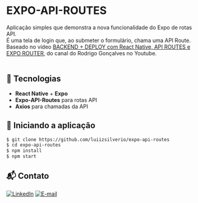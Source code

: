 # EXPO-API-ROUTES

Aplicação simples que demonstra a nova funcionalidade do Expo de rotas API.<br />
É uma tela de login que, ao submeter o formulário, chama uma API Route.<br />
Baseado no vídeo [BACKEND + DEPLOY com React Native, API ROUTES e EXPO ROUTER](https://www.youtube.com/watch?v=BfbcIhfjNlI), do canal do Rodrigo Gonçalves no Youtube. <br />
<br/>

## 🚀 Tecnologias

- __React Native__ + __Expo__
- __Expo-API-Routes__ para rotas API
- __Axios__ para chamadas da API


## 🚗 Iniciando a aplicação
```bash
$ git clone https://github.com/luiizsilverio/expo-api-routes
$ cd expo-api-routes
$ npm install
$ npm start
```

## 📬 Contato

[![LinkedIn](https://img.shields.io/badge/LinkedIn-0077B5?style=for-the-badge&logo=linkedin&logoColor=white)](https://www.linkedin.com/in/luiz-s-de-oliveira-6b6067210)
[![E-mail](https://img.shields.io/badge/Gmail-D14836?style=for-the-badge&logo=gmail&logoColor=white)](mailto:luiiz.silverio@gmail.com)

